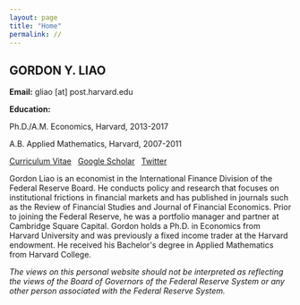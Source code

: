 ```yaml
---
layout: page
title: "Home"
permalink: //
---
```



## GORDON Y. LIAO
**Email:** gliao [at] post.harvard.edu

**Education:**

Ph.D./A.M. Economics, Harvard, 2013-2017

A.B. Applied Mathematics, Harvard, 2007-2011

[Curriculum Vitae](https://www.dropbox.com/s/p2p9rt5ugwy53fk/GordonLiaoCV.pdf?dl=0)  &nbsp;
[Google Scholar](https://scholar.google.com/citations?user=CjHJb7cAAAAJ&hl=en) &nbsp;
[Twitter](https://twitter.com/gordonliao)

Gordon Liao is an economist in the International Finance Division of the Federal Reserve Board. He conducts policy and research that focuses on institutional frictions in financial markets and has published in journals such as the Review of Financial Studies and Journal of Financial Economics. Prior to joining the Federal Reserve, he was a portfolio manager and partner at Cambridge Square Capital. Gordon holds a Ph.D. in Economics from Harvard University and was previously a fixed income trader at the Harvard endowment. He received his Bachelor's degree in Applied Mathematics from Harvard College.

*The views on this personal website should not be interpreted as reflecting the views of the Board of Governors of the Federal Reserve System or any other person associated with the Federal Reserve System.*
